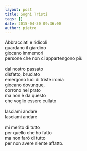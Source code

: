 ```yaml
---
layout: post
title: Sogni Tristi
tags: []
date: 2015-04-30 09:36:00
author: pietro
---
```

Abbracciati e ridicoli<br/>guardano il giardino<br/>giocano immemori<br/>persone che non ci appartengono più<br/><br/>dal nostro passato<br/>disfatto, bruciato<br/>emergono luci di triste ironia<br/>giocano dovunque,<br/>corrono nel prato<br/>ma non è da questo<br/>che voglio essere cullato<br/><br/>lasciami andare<br/>lasciami andare<br/><br/>mi merito di tutto<br/>per quello che ho fatto<br/>ma non farò di tutto<br/>per non avere niente affatto.
